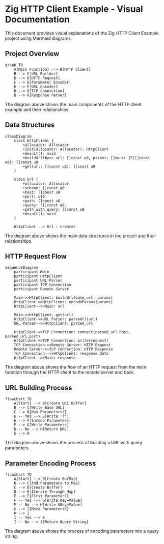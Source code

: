 # Zig HTTP Client Example - Visual Documentation

This document provides visual explanations of the Zig HTTP Client Example project using Mermaid diagrams.

## Project Overview

```mermaid
graph TD
    A[Main Function] --> B[HTTP Client]
    B --> C[URL Builder]
    B --> D[HTTP Request]
    C --> E[Parameter Encoder]
    E --> F[URL Encoder]
    D --> G[TCP Connection]
    D --> H[Response Parser]
```

The diagram above shows the main components of the HTTP client example and their relationships.

## Data Structures

```mermaid
classDiagram
    class HttpClient {
        +allocator: Allocator
        +init(allocator: Allocator): HttpClient
        +deinit(): void
        +buildUrl(base_url: []const u8, params: []const [2][]const u8): []const u8
        +get(url: []const u8): []const u8
    }

    class Url {
        +allocator: Allocator
        +scheme: []const u8
        +host: []const u8
        +port: u16
        +path: []const u8
        +query: ?[]const u8
        +path_with_query: []const u8
        +deinit(): void
    }

    HttpClient ..> Url : creates
```

The diagram above shows the main data structures in the project and their relationships.

## HTTP Request Flow

```mermaid
sequenceDiagram
    participant Main
    participant HttpClient
    participant URL Parser
    participant TCP Connection
    participant Remote Server

    Main->>HttpClient: buildUrl(base_url, params)
    HttpClient->>HttpClient: encodeParams(params)
    HttpClient-->>Main: url

    Main->>HttpClient: get(url)
    HttpClient->>URL Parser: parseUrl(url)
    URL Parser-->>HttpClient: parsed_url

    HttpClient->>TCP Connection: connect(parsed_url.host, parsed_url.port)
    HttpClient->>TCP Connection: write(request)
    TCP Connection->>Remote Server: HTTP Request
    Remote Server->>TCP Connection: HTTP Response
    TCP Connection-->>HttpClient: response data
    HttpClient-->>Main: response
```

The diagram above shows the flow of an HTTP request from the main function through the HTTP client to the remote server and back.

## URL Building Process

```mermaid
flowchart TD
    A[Start] --> B[Create URL Buffer]
    B --> C[Write Base URL]
    C --> D{Has Parameters?}
    D -- Yes --> E[Write '?']
    E --> F[Encode Parameters]
    F --> G[Write Parameters]
    D -- No --> H[Return URL]
    G --> H
```

The diagram above shows the process of building a URL with query parameters.

## Parameter Encoding Process

```mermaid
flowchart TD
    A[Start] --> B[Create BufMap]
    B --> C[Add Parameters to Map]
    C --> D[Create Buffer]
    D --> E[Iterate Through Map]
    E --> F{First Parameter?}
    F -- Yes --> G[Write Key=Value]
    F -- No --> H[Write &Key=Value]
    G --> I{More Parameters?}
    H --> I
    I -- Yes --> E
    I -- No --> J[Return Query String]
```

The diagram above shows the process of encoding parameters into a query string.
